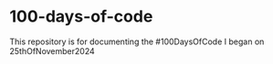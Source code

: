 # 100-days-of-code
This repository is for documenting the #100DaysOfCode I began on 25thOfNovember2024
